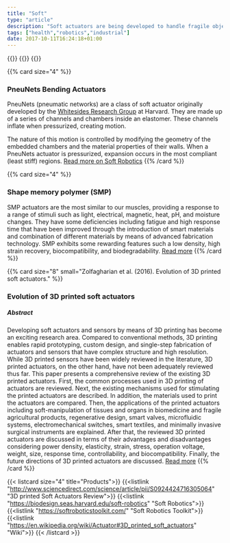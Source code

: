 ```yaml
---
title: "Soft"
type: "article"
description: "Soft actuators are being developed to handle fragile objects like fruit harvesting in agriculture or manipulating the internal organs in biomedicine that has always been a challenging task for robotics. Unlike conventional actuators, soft actuators produce flexible motion due to the integration of microscopic changes at the molecular level into a macroscopic deformation of the actuator materials."
tags: ["health","robotics","industrial"]
date: 2017-10-11T16:24:18+01:00
---
```


{{<card size="4" small="Wikipedia" style="info">}}
{{<description>}}
{{</card>}}

{{% card size="4" %}}
### PneuNets Bending Actuators
PneuNets (pneumatic networks) are a class of soft actuator originally developed by the [Whitesides Research Group](http://gmwgroup.harvard.edu/) at Harvard. They are made up of a series of channels and chambers inside an elastomer. These channels inflate when pressurized, creating motion. 

The nature of this motion is controlled by modifying the geometry of the embedded chambers and the material properties of their walls. When a PneuNets actuator is pressurized, expansion occurs in the most compliant (least stiff) regions. [Read more on Soft Robotics](https://softroboticstoolkit.com/book/pneunets-bending-actuator)
{{% /card %}}

{{% card size="4" %}}
### Shape memory polymer (SMP)

SMP actuators are the most similar to our muscles, providing a response to a range of stimuli such as light, electrical, magnetic, heat, pH, and moisture changes. They have some deficiencies including fatigue and high response time that have been improved through the introduction of smart materials and combination of different materials by means of advanced fabrication technology. SMP exhibits some rewarding features such a low density, high strain recovery, biocompatibility, and biodegradability. [Read more](https://en.wikipedia.org/wiki/Shape-memory_polymer)
{{% /card %}}

{{% card size="8" small="Zolfagharian et al. (2016). Evolution of 3D printed soft actuators." %}}
### Evolution of 3D printed soft actuators
##### Abstract

Developing soft actuators and sensors by means of 3D printing has become an exciting research area. Compared to conventional methods, 3D printing enables rapid prototyping, custom design, and single-step fabrication of actuators and sensors that have complex structure and high resolution. While 3D printed sensors have been widely reviewed in the literature, 3D printed actuators, on the other hand, have not been adequately reviewed thus far. This paper presents a comprehensive review of the existing 3D printed actuators. First, the common processes used in 3D printing of actuators are reviewed. Next, the existing mechanisms used for stimulating the printed actuators are described. In addition, the materials used to print the actuators are compared. Then, the applications of the printed actuators including soft-manipulation of tissues and organs in biomedicine and fragile agricultural products, regenerative design, smart valves, microfluidic systems, electromechanical switches, smart textiles, and minimally invasive surgical instruments are explained. After that, the reviewed 3D printed actuators are discussed in terms of their advantages and disadvantages considering power density, elasticity, strain, stress, operation voltage, weight, size, response time, controllability, and biocompatibility. Finally, the future directions of 3D printed actuators are discussed. [Read more](http://www.sciencedirect.com/science/article/pii/S0924424716305064)
{{% /card %}}

{{< listcard size="4" title="Products">}}
    {{<listlink "http://www.sciencedirect.com/science/article/pii/S0924424716305064" "3D printed Soft Actuators Review">}}
    {{<listlink "https://biodesign.seas.harvard.edu/soft-robotics" "Soft Robotics">}}
    {{<listlink "https://softroboticstoolkit.com/" "Soft Robotics Toolkit">}}
    {{<listlink "https://en.wikipedia.org/wiki/Actuator#3D_printed_soft_actuators" "Wiki">}}
{{< /listcard >}}